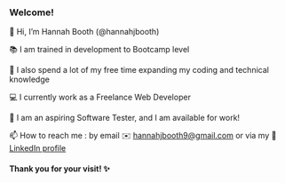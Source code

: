 ### Welcome! 

👋 Hi, I’m Hannah Booth (@hannahjbooth)

📚 I am trained in development to Bootcamp level

💭 I also spend a lot of my free time expanding my coding and technical knowledge

💻 I currently work as a Freelance Web Developer

🌱 I am an aspiring Software Tester, and I am available for work!

📫 How to reach me : by email ✉️ hannahjbooth9@gmail.com or via my 🔗 [LinkedIn profile](www.linkedin.com/in/hannah-booth-b92845156)

#### Thank you for your visit! ✨


<!---
hannahjbooth/hannahjbooth is a ✨ special ✨ repository because its `README.md` (this file) appears on your GitHub profile.
You can click the Preview link to take a look at your changes.
--->
